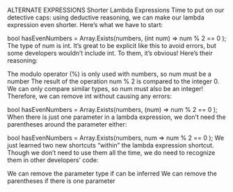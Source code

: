 ALTERNATE EXPRESSIONS
Shorter Lambda Expressions
Time to put on our detective caps: using deductive reasoning, we can make our lambda expression even shorter. Here’s what we have to start:

bool hasEvenNumbers = Array.Exists(numbers, (int num) => num % 2 == 0 );
The type of num is int. It’s great to be explicit like this to avoid errors, but some developers wouldn’t include int. To them, it’s obvious! Here’s their reasoning:

The modulo operator (%) is only used with numbers, so num must be a number
The result of the operation num % 2 is compared to the integer 0. We can only compare similar types, so num must also be an integer!
Therefore, we can remove int without causing any errors:

bool hasEvenNumbers = Array.Exists(numbers, (num) => num % 2 == 0 );
When there is just one parameter in a lambda expression, we don’t need the parentheses around the parameter either:

bool hasEvenNumbers = Array.Exists(numbers, num => num % 2 == 0 );
We just learned two new shortcuts “within” the lambda expression shortcut. Though we don’t need to use them all the time, we do need to recognize them in other developers’ code:

We can remove the parameter type if can be inferred
We can remove the parentheses if there is one parameter
